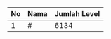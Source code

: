 | No | Nama            | Jumlah Level |
|----|-----------------|--------------|
| 1  | #    |    6134        |
